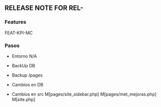 ## RELEASE NOTE FOR REL-
### Features
FEAT-KPI-MC

### Pasos
- Entorno
    N/A
- BackUp DB                                                                     
- Backup /pages                                                                 
- Cambios en DB                                                                 

- Cambios en src
    M[pages/site_sidebar.php]
    M[pages/met_mejoras.php]
    M[site.php]
